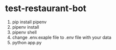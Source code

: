 # test-restaurant-bot

1. pip install pipenv
2. pipenv install
3. pipenv shell
4. change .env.exaple file to .env file with your data
5. python app.py
